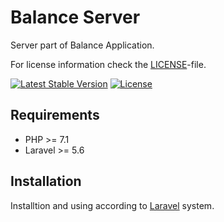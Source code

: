 Balance Server
=============

Server part of Balance Application.

For license information check the [LICENSE](LICENSE.md)-file.

[![Latest Stable Version](https://poser.pugx.org/laravel/framework/v/stable.svg)](https://poser.pugx.org/laravel/framework/v/stable.svg)
[![License](https://poser.pugx.org/nnrudakov/yii2-sms/license)](https://packagist.org/packages/nnrudakov/yii2-sms)

Requirements
------------

* PHP >= 7.1
* Laravel >= 5.6

Installation
------------

Installtion and using according to [Laravel](https://laravel.com/docs) system.
